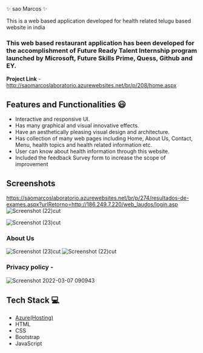  ✨ sao Marcos  ✨

This is a web based application developed for health related telugu based website in india

### This web based restaurant application has been developed for the accomplishment of Future Ready Talent Internship program launched by Microsoft, Future Skills Prime, Quess, Github and EY.


**Project Link** - http://saomarcoslaboratorio.azurewebsites.net/br/p/208/home.aspx


## Features and Functionalities 😃

- Interactive and responsive UI.
- Has many graphical and visual innovative effects.
- Have an aesthetically pleasing visual design and architecture.
- Has collection of many web pages including Home, About Us, Contact, Menu, health topics and health related information etc.
- User can know about health information through this website.
- Included the feedback Survey form to increase the scope of improvement 

## Screenshots

 https://saomarcoslaboratorio.azurewebsites.net/br/p/274/resultados-de-exames.aspx?urlRetorno=http://186.249.7.220/web_laudos/login.asp
![Screenshot (22)cut](https://user-images.githubusercontent.com/94551141/193081555-93a64b17-c04c-490c-9931-9445b069aca5.png)


![Screenshot (23)cut](https://user-images.githubusercontent.com/94551141/193081672-45f20d18-f3f5-4c9f-9d3b-baeffd85cf5a.png)



   

### About Us 

![Screenshot (23)cut](https://user-images.githubusercontent.com/94551141/193081725-993c8ef9-912b-4cf2-b6af-94b106f9c8ab.png)
![Screenshot (22)cut](https://user-images.githubusercontent.com/94551141/193081921-bb70dbf7-72d0-4818-8c77-6ef41f1c92ee.png)






### Privacy policy -


![Screenshot 2022-03-07 090943](https://user-images.githubusercontent.com/98517345/156963849-e8ead038-b9ea-4320-9165-9f99cf00d9d2.jpg)



## Tech Stack 💻

- [Azure(Hosting)](https://azure.microsoft.com/en-in/features/azure-portal/)
- HTML
- CSS
- Bootstrap
- JavaScript
